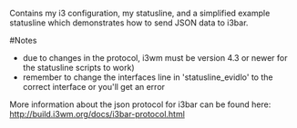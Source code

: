 Contains my i3 configuration, my statusline, and a simplified example statusline which demonstrates how to send JSON data to i3bar.

#Notes
- due to changes in the protocol, i3wm must be version 4.3 or newer for the statusline scripts to work)
- remember to change the interfaces line in 'statusline_evidlo' to the correct interface or you'll get an error

More information about the json protocol for i3bar can be found here: http://build.i3wm.org/docs/i3bar-protocol.html
